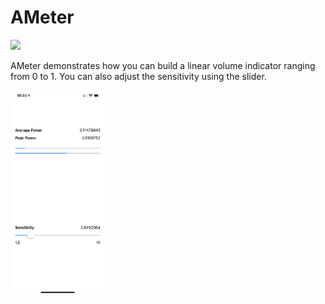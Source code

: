 # AMeter
<img src="http://forthebadge.com/images/badges/made-with-swift.svg" height="30">

AMeter demonstrates how you can build a linear volume indicator ranging from 0 to 1. You can also adjust the sensitivity using the slider.

<img src="IMG_1877.jpg" width=30%>
